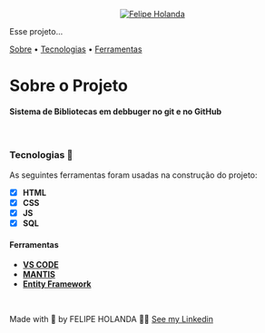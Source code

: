 <p align="center">
   <a href="https://www.linkedin.com/in/felipe-holanda-de-freitas-3a91281a2/">
      <img alt="Felipe Holanda" src="https://img.shields.io/badge/-Felipe Holanda-blue?style=flat&logo=Linkedin&logoColor=bluee" />
   </a>
</p>
<p aling="center">Esse projeto...</p>
<a href="#sobre">Sobre</a> •
<a href="#Tecnologias">Tecnologias</a> •
<a href="#Ferramentas">Ferramentas</a>

# Sobre o Projeto

<h4>Sistema de Bibliotecas em debbuger no git e no GitHub</h4>

<br>

  ### Tecnologias 🚀

  As seguintes ferramentas foram usadas na construção do projeto:

  - [x] **HTML**
  - [x] **CSS**
  - [x] **JS**
  - [x] **SQL**

  #### Ferramentas

  - [**VS CODE**](https://code.visualstudio.com/)
  - [**MANTIS**](https://www.mantisbt.org/)
  - [**Entity Framework**](https://docs.microsoft.com/pt-br/ef/)
 
<br>

  Made with 💜 by FELIPE HOLANDA 👋🏻 [See my Linkedin](https://www.linkedin.com/in/felipe-holanda-de-freitas-3a91281a2/)

